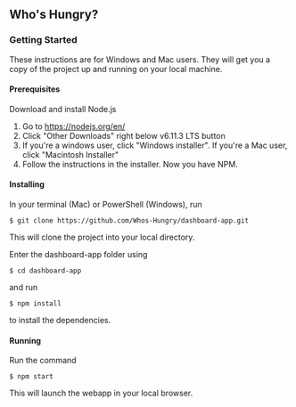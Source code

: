 ## Who's Hungry?

### Getting Started
These instructions are for Windows and Mac users. They will get you a copy of the project up and running on your local machine.

#### Prerequisites
Download and install Node.js

1. Go to https://nodejs.org/en/
2. Click "Other Downloads" right below v6.11.3 LTS button
3. If you're a windows user, click "Windows installer". If you're a Mac user, click "Macintosh Installer"
4. Follow the instructions in the installer. Now you have NPM.

#### Installing
In your terminal (Mac) or PowerShell (Windows), run
```
$ git clone https://github.com/Whos-Hungry/dashboard-app.git
```

This will clone the project into your local directory.

Enter the dashboard-app folder using
```
$ cd dashboard-app
```

and run
```
$ npm install
```
to install the dependencies.

#### Running
Run the command
```
$ npm start
```

This will launch the webapp in your local browser.